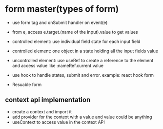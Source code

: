 # form master(types of form)

- use form tag and onSubmit handler on event(e)
- from e, access e.target.(name of the input).value to get values

- controlled element: use individual field state for each input field
- controlled element: one object in a state holding all the input fields value
- uncontrolled element: use useRef to create a reference to the element and access value like :nameRef.current.value

- use hook to handle states, submit and error. example: react hook form
- Resuable form

## context api implementation

- create a context and import it
- add provider for the context with a value and value could be anything
- useContext to access value in the context API
